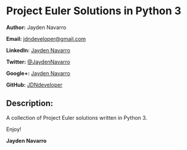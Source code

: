 Project Euler Solutions in Python 3
=============

**Author:** Jayden Navarro

**Email:** jdndeveloper@gmail.com

**LinkedIn:** [Jayden Navarro](https://www.linkedin.com/in/jaydennavarro)

**Twitter:** [@JaydenNavarro](https://twitter.com/JaydenNavarro)

**Google+:** [Jayden Navarro](https://plus.google.com/u/0/+JaydenNavarro/posts)

**GitHub:** [JDNdeveloper](http://www.github.com/JDNdeveloper)

## Description:
A collection of Project Euler solutions written in Python 3.

Enjoy!

**Jayden Navarro**
